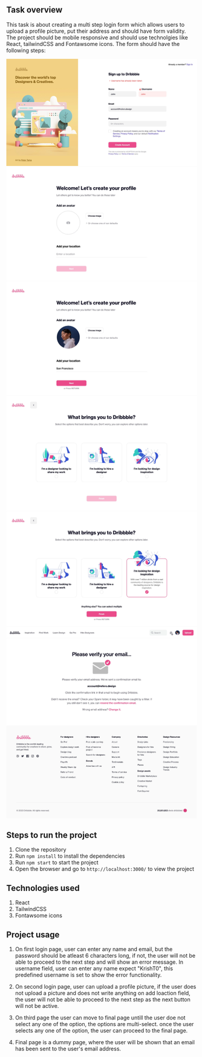 ## Task overview

This task is about creating a multi step login form which allows users to upload a profile picture, put their address and should have form validity. The project should be mobile responsive and should use technolgies like React, tailwindCSS and Fontawsome icons. The form should have the following steps:

![alt text](./Readme/image.png)
![alt text](./Readme/image-1.png)
![alt text](./Readme/image-2.png)
![alt text](./Readme/image-3.png)
![alt text](./Readme/image-4.png)
![alt text](./Readme/image-5.png)

## Steps to run the project

1. Clone the repository
2. Run `npm install` to install the dependencies
3. Run `npm start` to start the project
4. Open the browser and go to `http://localhost:3000/` to view the project

## Technologies used

1. React
2. TailwindCSS
3. Fontawsome icons

## Project usage

1. On first login page, user can enter any name and email, but the password should be atleast 6 characters long, if not, the user will not be able to proceed to the next step and will show an error message. In username field, user can enter any name expect "KrishT0", this predefined username is set to show the error functionality.

2. On second login page, user can upload a profile picture, if the user does not upload a picture and does not write anything on add loaction field, the user will not be able to proceed to the next step as the next button will not be active.

3. On third page the user can move to final page untill the user doe not select any one of the option, the options are multi-select. once the user selects any one of the option, the user can proceed to the final page.

4. Final page is a dummy page, where the user will be shown that an email has been sent to the user's email address.
